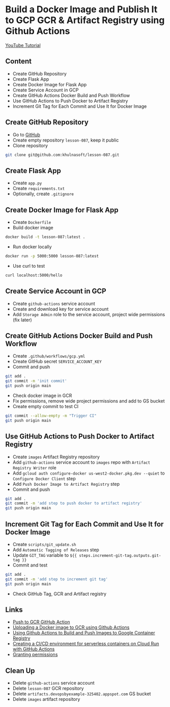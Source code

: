 # Build a Docker Image and Publish It to GCP GCR & Artifact Registry using Github Actions

[YouTube Tutorial](https://youtu.be/6dLHcnlPi_U)

## Content

- Create GitHub Repository
- Create Flask App
- Create Docker Image for Flask App
- Create Service Account in GCP
- Create GitHub Actions Docker Build and Push Workflow
- Use GitHub Actions to Push Docker to Artifact Registry
- Increment Git Tag for Each Commit and Use It for Docker Image

## Create GitHub Repository

- Go to [GitHub](https://github.com/)
- Create empty repository `lesson-087`, keep it public
- Clone repository
```bash
git clone git@github.com:khulnasoft/lesson-087.git
```

## Create Flask App

- Create `app.py`
- Create `requirements.txt`
- Optionally, create `.gitignore`

## Create Docker Image for Flask App

- Create `Dockerfile`
- Build docker image
```bash
docker build -t lesson-087:latest .
```
- Run docker locally
```bash
docker run -p 5000:5000 lesson-087:latest
```
- Use curl to test
```bash
curl localhost:5000/hello
```

## Create Service Account in GCP

- Create `github-actions` service account
- Create and download key for service account
- Add `Storage Admin` role to the service account, project wide permissions (fix later)

## Create GitHub Actions Docker Build and Push Workflow

- Create `.github/workflows/gcp.yml`
- Create GitHub secret `SERVICE_ACCOUNT_KEY`
- Commit and push
```bash
git add .
git commit -m 'init commit'
git push origin main
```
- Check docker image in GCR
- Fix permissions, remove wide project permissions and add to GS bucket
- Create empty commit to test CI
```bash
git commit --allow-empty -m "Trigger CI"
git push origin main
```

## Use GitHub Actions to Push Docker to Artifact Registry

- Create `images` Artifact Registry repository
- Add `github-actions` service account to `images` repo with `Artifact Registry Writer` role
- Add `gcloud auth configure-docker us-west2-docker.pkg.dev --quiet` to `Configure Docker Client` step
- Add `Push Docker Image to Artifact Registry` step
- Commit and push
```bash
git add .
git commit -m 'add step to push docker to artifact registry'
git push origin main
```

## Increment Git Tag for Each Commit and Use It for Docker Image

- Create `scripts/git_update.sh`
- Add `Automatic Tagging of Releases` step
- Update `GIT_TAG` variable to `${{ steps.increment-git-tag.outputs.git-tag }}`
- Commit and test
```bash
git add .
git commit -m 'add step to increment git tag'
git push origin main
```
- Check GitHub Tag, GCR and Artifact registry

## Links

- [Push to GCR GitHub Action](https://github.com/marketplace/actions/push-to-gcr-github-action)
- [Uploading a Docker image to GCR using Github Actions](https://medium.com/mistergreen-engineering/uploading-a-docker-image-to-gcr-using-github-actions-92e1cdf14811)
- [Using Github Actions to Build and Push Images to Google Container Registry](http://acaird.github.io/computers/2020/02/11/github-google-container-cloud-run)
- [Creating a CI/CD environment for serverless containers on Cloud Run with GitHub Actions](https://cloud.google.com/community/tutorials/cicd-cloud-run-github-actions)
- [Granting permissions](https://cloud.google.com/artifact-registry/docs/transition/changes-gcp#permissions)

## Clean Up

- Delete `github-actions` service account
- Delete `lesson-087` GCR repository
- Delete `artifacts.devopsbyexample-325402.appspot.com` GS bucket
- Delete `images` artifact repository
